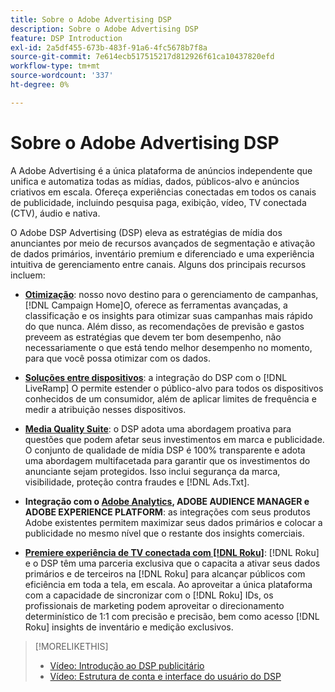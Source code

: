 ```yaml
---
title: Sobre o Adobe Advertising DSP
description: Sobre o Adobe Advertising DSP
feature: DSP Introduction
exl-id: 2a5df455-673b-483f-91a6-4fc5678b7f8a
source-git-commit: 7e614ecb517515217d812926f61ca10437820efd
workflow-type: tm+mt
source-wordcount: '337'
ht-degree: 0%

---
```


# Sobre o Adobe Advertising DSP

A Adobe Advertising é a única plataforma de anúncios independente que unifica e automatiza todas as mídias, dados, públicos-alvo e anúncios criativos em escala. Ofereça experiências conectadas em todos os canais de publicidade, incluindo pesquisa paga, exibição, vídeo, TV conectada (CTV), áudio e nativa.

O Adobe DSP Advertising (DSP) eleva as estratégias de mídia dos anunciantes por meio de recursos avançados de segmentação e ativação de dados primários, inventário premium e diferenciado e uma experiência intuitiva de gerenciamento entre canais. Alguns dos principais recursos incluem:

* [**Otimização**](features/optimization.md): nosso novo destino para o gerenciamento de campanhas, [!DNL Campaign Home]O, oferece as ferramentas avançadas, a classificação e os insights para otimizar suas campanhas mais rápido do que nunca. Além disso, as recomendações de previsão e gastos preveem as estratégias que devem ter bom desempenho, não necessariamente o que está tendo melhor desempenho no momento, para que você possa otimizar com os dados.

* [**Soluções entre dispositivos**](features/cross-device-solutions.md): a integração do DSP com o [!DNL LiveRamp] O permite estender o público-alvo para todos os dispositivos conhecidos de um consumidor, além de aplicar limites de frequência e medir a atribuição nesses dispositivos.

* [**Media Quality Suite**](features/brand-safety-media-quality.md): o DSP adota uma abordagem proativa para questões que podem afetar seus investimentos em marca e publicidade. O conjunto de qualidade de mídia DSP é 100% transparente e adota uma abordagem multifacetada para garantir que os investimentos do anunciante sejam protegidos. Isso inclui segurança da marca, visibilidade, proteção contra fraudes e [!DNL Ads.Txt].

* **Integração com o [Adobe Analytics](/help/integrations/analytics/overview.md), ADOBE AUDIENCE MANAGER e ADOBE EXPERIENCE PLATFORM**: as integrações com seus produtos Adobe existentes permitem maximizar seus dados primários e colocar a publicidade no mesmo nível que o restante dos insights comerciais.

* [**Premiere experiência de TV conectada com [!DNL Roku]**](/help/dsp/inventory/roku-inventory.md): [!DNL Roku] e o DSP têm uma parceria exclusiva que o capacita a ativar seus dados primários e de terceiros na [!DNL Roku] para alcançar públicos com eficiência em toda a tela, em escala. Ao aproveitar a única plataforma com a capacidade de sincronizar com o [!DNL Roku] IDs, os profissionais de marketing podem aproveitar o direcionamento determinístico de 1:1 com precisão e precisão, bem como acesso [!DNL Roku] insights de inventário e medição exclusivos.

>[!MORELIKETHIS]
>
>* [Vídeo: Introdução ao DSP publicitário](https://experienceleague.adobe.com/docs/advertising-learn/tutorials/dsp/intro.html)
>* [Vídeo: Estrutura de conta e interface do usuário do DSP](https://experienceleague.adobe.com/docs/advertising-learn/tutorials/dsp/ui.html)

